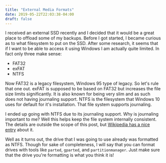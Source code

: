```yaml
---
title: "External Media Formats"
date: 2019-05-22T22:03:38-04:00
draft: false
---
```


I received an external SSD recently and I decided that it would be a great place to offload some of my backups. Before I got started, I became curious as to what filesystem to put on the SSD. After some research, it seems that if I want to be able to access it using Windows I am actually quite limited. In fact only three make sense:

- FAT32
- exFAT
- NTFS

Now FAT32 is a legacy filesystem, Windows 95 type of legacy. So let's rule that one out. exFAT is supposed to be based on FAT32 but increases the file size limits significantly. It is also known for being very slim and as such does not having journaling support. NTFS is the filesystem that Windows 10 uses for default for it's installation. That file system supports journaling.

I ended up going with NTFS due to its journaling support. Why is journaling important to me? Well this helps keep the file system internally consistent. The details are outside the scope of this post, but [Wikipedia has a nice entry](https://en.wikipedia.org/wiki/Journaling_file_system) about it.

Well as it turns out, the drive that I was going to use already was formatted as NTFS. Though for sake of completeness, I will say that you can format drives with tools like `parted`, `gparted`, and `partitionmanager`. Just make sure that the drive you're formatting is what you think it is!

